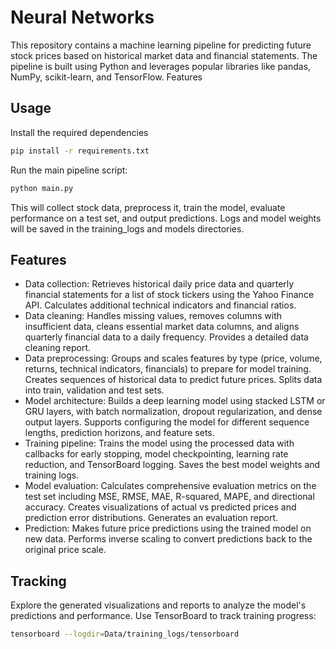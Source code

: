 
# Neural Networks

This repository contains a machine learning pipeline for predicting future stock prices based on historical market data and financial statements. The pipeline is built using Python and leverages popular libraries like pandas, NumPy, scikit-learn, and TensorFlow. Features




## Usage
Install the required dependencies
```bash
pip install -r requirements.txt
```
Run the main pipeline script:
```bash
python main.py
```

This will collect stock data, preprocess it, train the model, evaluate performance on a test set, and output predictions. Logs and model weights will be saved in the training_logs and models directories.
## Features

- Data collection: Retrieves historical daily price data and quarterly financial statements for a list of stock tickers using the Yahoo Finance API. Calculates additional technical indicators and financial ratios.
- Data cleaning: Handles missing values, removes columns with insufficient data, cleans essential market data columns, and aligns quarterly financial data to a daily frequency. Provides a detailed data cleaning report.
- Data preprocessing: Groups and scales features by type (price, volume, returns, technical indicators, financials) to prepare for model training. Creates sequences of historical data to predict future prices. Splits data into train, validation and test sets.
- Model architecture: Builds a deep learning model using stacked LSTM or GRU layers, with batch normalization, dropout regularization, and dense output layers. Supports configuring the model for different sequence lengths, prediction horizons, and feature sets.
- Training pipeline: Trains the model using the processed data with callbacks for early stopping, model checkpointing, learning rate reduction, and TensorBoard logging. Saves the best model weights and training logs.
- Model evaluation: Calculates comprehensive evaluation metrics on the test set including MSE, RMSE, MAE, R-squared, MAPE, and directional accuracy. Creates visualizations of actual vs predicted prices and prediction error distributions. Generates an evaluation report.
- Prediction: Makes future price predictions using the trained model on new data. Performs inverse scaling to convert predictions back to the original price scale.


## Tracking

Explore the generated visualizations and reports to analyze the model's predictions and performance. Use TensorBoard to track training progress:
```bash
tensorboard --logdir=Data/training_logs/tensorboard
```

